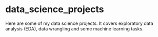 # data_science_projects

Here are some of my data science projects. It covers exploratory data analysis (EDA), data wrangling and some machine learning tasks.